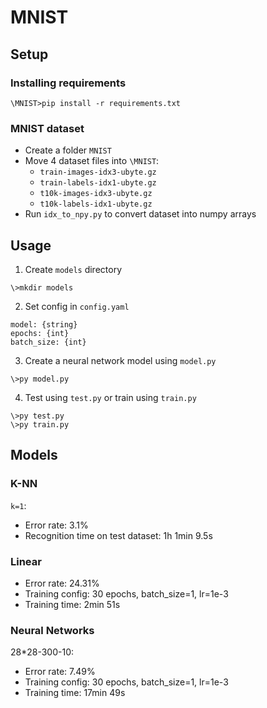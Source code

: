 # MNIST

## Setup

### Installing requirements
```
\MNIST>pip install -r requirements.txt
```

### MNIST dataset
- Create a folder `MNIST`
- Move 4 dataset files into `\MNIST`:
	- `train-images-idx3-ubyte.gz`
	- `train-labels-idx1-ubyte.gz`
	- `t10k-images-idx3-ubyte.gz`
	- `t10k-labels-idx1-ubyte.gz`
- Run `idx_to_npy.py` to convert dataset into numpy arrays

## Usage

1) Create `models` directory
```
\>mkdir models
```
2) Set config in `config.yaml`
```
model: {string}
epochs: {int}
batch_size: {int}
```
3) Create a neural network model using `model.py`
```
\>py model.py
```
4) Test using `test.py` or train using `train.py`
```
\>py test.py
\>py train.py
```

## Models

### K-NN
`k=1`:
- Error rate: 3.1%
- Recognition time on test dataset: 1h 1min 9.5s

### Linear
- Error rate: 24.31%
- Training config: 30 epochs, batch_size=1, lr=1e-3
- Training time: 2min 51s

### Neural Networks
28*28-300-10:
- Error rate: 7.49%
- Training config: 30 epochs, batch_size=1, lr=1e-3
- Training time: 17min 49s
